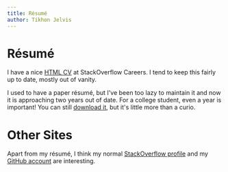 ```yaml
---
title: Résumé
author: Tikhon Jelvis
---
```


# Résumé

I have a nice [HTML CV](http://careers.stackoverflow.com/tikhonjelvis) at StackOverflow Careers. I tend to keep this fairly up to date, mostly out of vanity.

I used to have a paper résumé, but I've been too lazy
to maintain it and now it is approaching two years out of date. For a
college student, even a year is important! You can still [download it](resume.pdf), but it's little more than a
curio.

# Other Sites

Apart from my résumé, I think my normal [StackOverflow profile](http://stackoverflow.com/users/286871/tikhon-jelvis) and my [GitHub account](http://github.com/TikhonJelvis) are interesting.